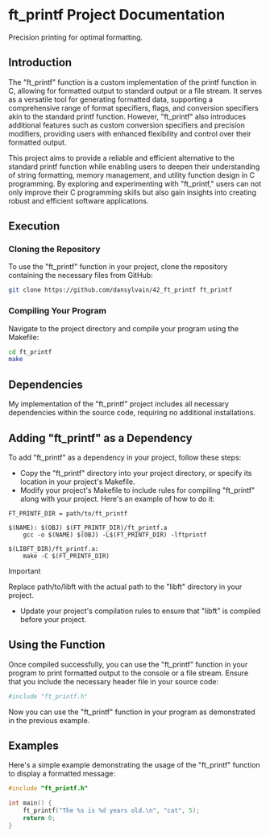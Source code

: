 # ft_printf Project Documentation
Precision printing for optimal formatting.

## Introduction

The "ft_printf" function is a custom implementation of the printf function in C, allowing for formatted output to standard output or a file stream. It serves as a versatile tool for generating formatted data, supporting a comprehensive range of format specifiers, flags, and conversion specifiers akin to the standard printf function. However, "ft_printf" also introduces additional features such as custom conversion specifiers and precision modifiers, providing users with enhanced flexibility and control over their formatted output.

This project aims to provide a reliable and efficient alternative to the standard printf function while enabling users to deepen their understanding of string formatting, memory management, and utility function design in C programming. By exploring and experimenting with "ft_printf," users can not only improve their C programming skills but also gain insights into creating robust and efficient software applications.

## Execution
### Cloning the Repository

To use the "ft_printf" function in your project, clone the repository containing the necessary files from GitHub:

```bash
git clone https://github.com/dansylvain/42_ft_printf ft_printf
```
### Compiling Your Program
Navigate to the project directory and compile your program using the Makefile:
```bash
cd ft_printf
make
```
## Dependencies
My implementation of the "ft_printf" project includes all necessary dependencies within the source code, requiring no additional installations.

## Adding "ft_printf" as a Dependency

To add "ft_printf" as a dependency in your project, follow these steps:

* Copy the "ft_printf" directory into your project directory, or specify its location in your project's Makefile.
* Modify your project's Makefile to include rules for compiling "ft_printf" along with your project. Here's an example of how to do it:

```make
FT_PRINTF_DIR = path/to/ft_printf

$(NAME): $(OBJ) $(FT_PRINTF_DIR)/ft_printf.a
    gcc -o $(NAME) $(OBJ) -L$(FT_PRINTF_DIR) -lftprintf

$(LIBFT_DIR)/ft_printf.a:
    make -C $(FT_PRINTF_DIR)
```
> [!IMPORTANT]
> Replace path/to/libft with the actual path to the "libft" directory in your project.
* Update your project's compilation rules to ensure that "libft" is compiled before your project.


## Using the Function
Once compiled successfully, you can use the "ft_printf" function in your program to print formatted output to the console or a file stream. Ensure that you include the necessary header file in your source code:
```bash
#include "ft_printf.h"
```
Now you can use the "ft_printf" function in your program as demonstrated in the previous example.
## Examples
Here's a simple example demonstrating the usage of the "ft_printf" function to display a formatted message:

```c
#include "ft_printf.h"

int main() {
    ft_printf("The %s is %d years old.\n", "cat", 5);
    return 0;
}
```
